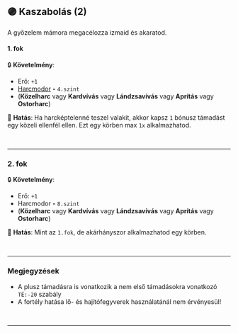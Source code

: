 ## 🟣 Kaszabolás (2)

A győzelem mámora megacélozza izmaid és akaratod.

#### 1. fok

🔒 **Követelmény**:
- Erő: `+1`
- [Harcmodor](../kepzettsegek.primer.harci/harcmodor.md)  **-** `4.szint`
- (**Közelharc** vagy **Kardvívás** vagy **Lándzsavívás** vagy **Aprítás** vagy **Ostorharc**)

🌟 **Hatás**: Ha harcképtelenné teszel valakit, akkor kapsz `1` bónusz támadást egy közeli ellenfél ellen. Ezt egy körben max `1x` alkalmazhatod.

<br />

---
### 2. fok

🔒 **Követelmény**:
- Erő: `+1`
- Harcmodor  **-** `8.szint`
- (**Közelharc** vagy **Kardvívás** vagy **Lándzsavívás** vagy **Aprítás** vagy **Ostorharc**)

🌟 **Hatás**: Mint az `1.fok`, de akárhányszor alkalmazhatod egy körben.

<br />

---
### Megjegyzések

- A plusz támadásra is vonatkozik a nem első támadásokra vonatkozó `TÉ:-20` szabály
- A fortély hatása lő- és hajítófegyverek használatánál nem érvényesül!

<br />

---
